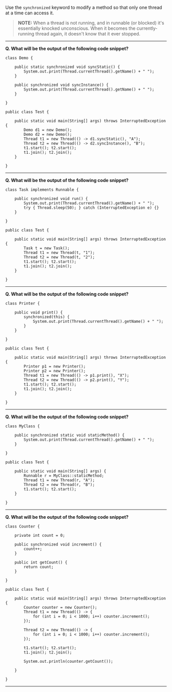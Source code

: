 
Use the `synchronized` keyword to modify a method so that only one thread at a time can access it.

> **NOTE:** When a thread is not running, and in runnable (or blocked) it's essentially knocked unconscious. When it becomes the currently-running thread again, it doesn't know that it ever stopped.

---

**Q. What will be the output of the following code snippet?**

```
class Demo {

    public static synchronized void syncStatic() {
        System.out.print(Thread.currentThread().getName() + " ");
    }

    public synchronized void syncInstance() {
        System.out.print(Thread.currentThread().getName() + " ");
    }

}

public class Test {

    public static void main(String[] args) throws InterruptedException {
        Demo d1 = new Demo();
        Demo d2 = new Demo();
        Thread t1 = new Thread(() -> d1.syncStatic(), "A");
        Thread t2 = new Thread(() -> d2.syncInstance(), "B");
        t1.start(); t2.start();
        t1.join(); t2.join();
    }

}
```

---

**Q. What will be the output of the following code snippet?**

```
class Task implements Runnable {

    public synchronized void run() {
        System.out.print(Thread.currentThread().getName() + " ");
        try { Thread.sleep(50); } catch (InterruptedException e) {}
    }

}

public class Test {

    public static void main(String[] args) throws InterruptedException {
        Task t = new Task();
        Thread t1 = new Thread(t, "1");
        Thread t2 = new Thread(t, "2");
        t1.start(); t2.start();
        t1.join(); t2.join();
    }

}
```

---

**Q. What will be the output of the following code snippet?**

```
class Printer {

    public void print() {
        synchronized(this) {
            System.out.print(Thread.currentThread().getName() + " ");
        }
    }

}

public class Test {

    public static void main(String[] args) throws InterruptedException {
        Printer p1 = new Printer();
        Printer p2 = new Printer();
        Thread t1 = new Thread(() -> p1.print(), "X");
        Thread t2 = new Thread(() -> p2.print(), "Y");
        t1.start(); t2.start();
        t1.join(); t2.join();
    }

}
```

---

**Q. What will be the output of the following code snippet?**

```
class MyClass {

    public synchronized static void staticMethod() {
        System.out.print(Thread.currentThread().getName() + " ");
    }

}

public class Test {

    public static void main(String[] args) {
        Runnable r = MyClass::staticMethod;
        Thread t1 = new Thread(r, "A");
        Thread t2 = new Thread(r, "B");
        t1.start(); t2.start();
    }

}
```

---

**Q. What will be the output of the following code snippet?**

```
class Counter {

    private int count = 0;
    
    public synchronized void increment() {
        count++;
    }

    public int getCount() {
        return count;
    }

}

public class Test {

    public static void main(String[] args) throws InterruptedException {
        Counter counter = new Counter();
        Thread t1 = new Thread(() -> { 
	        for (int i = 0; i < 1000; i++) counter.increment(); 
		});

        Thread t2 = new Thread(() -> { 
	        for (int i = 0; i < 1000; i++) counter.increment(); 
		});

        t1.start(); t2.start();
        t1.join(); t2.join();

        System.out.println(counter.getCount());

    }

}
```

---

